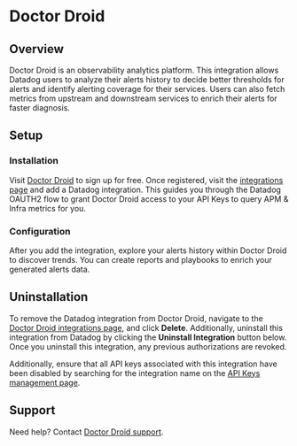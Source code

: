 # Doctor Droid

## Overview

Doctor Droid is an observability analytics platform. This integration allows Datadog users to analyze their alerts history to decide better thresholds for alerts and identify alerting coverage for their services. Users can also fetch metrics from upstream and downstream services to enrich their alerts for faster diagnosis.

## Setup

### Installation
Visit [Doctor Droid](https://alertops-app.drdroid.io/)  to sign up for free. Once registered, visit the [integrations page](https://alertops-app.drdroid.io/integrations)  and add a Datadog integration. This guides you through the Datadog OAUTH2 flow to grant Doctor Droid access to your API Keys to query APM & Infra metrics for you.

### Configuration
After you add the integration, explore your alerts history within Doctor Droid to discover trends. You can create reports and playbooks to enrich your generated alerts data.

## Uninstallation

To remove the Datadog integration from Doctor Droid, navigate to the [Doctor Droid integrations page](https://alertops-app.drdroid.io/integrations),  and click  **Delete**. Additionally, uninstall this integration from Datadog by clicking the  **Uninstall Integration**  button below. Once you uninstall this integration, any previous authorizations are revoked.

Additionally, ensure that all API keys associated with this integration have been disabled by searching for the integration name on the  [API Keys management page](https://app.datadoghq.com/organization-settings/api-keys?filter=DoctorDroid).

## Support

Need help? Contact  [Doctor Droid support](mailto:support@drdroid.io).